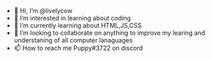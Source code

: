 - 👋 Hi, I’m @livelycow
- 👀 I’m interested in learning about coding 
- 🌱 I’m currently learning about HTML,JS,CSS
- 💞️ I’m looking to collaborate on anything to improve my learing and understaning of all computer lanaguages 
- 📫 How to reach me Puppy#3722 on discord

<!---
livelycow/livelycow is a ✨ special ✨ repository because its `README.md` (this file) appears on your GitHub profile.
You can click the Preview link to take a look at your changes.
--->
